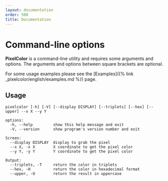 ```yaml
---
layout: documentation
order: 500
title: Documentation
---
```


# Command-line options

**PixelColor** is a command-line utility and requires some arguments and
options. The arguments and options between square brackets are optional.

For some usage examples please see the
[Examples]({% link _pixelcolor/english/examples.md %}) page.

## Usage

```shell
pixelcolor [-h] [-V] [--display DISPLAY] [--triplets] [--hex] [--upper] --x X --y Y

options:
  -h, --help         show this help message and exit
  -V, --version      show program's version number and exit

Screen:
  --display DISPLAY  display to grab the pixel
  --x X, -x X        X coordinate to get the pixel color
  --y Y, -y Y        Y coordinate to get the pixel color

Output:
  --triplets, -T     return the color in triplets
  --hex, -H          return the color in hexadecimal format
  --upper, -U        return the result in uppercase
```
